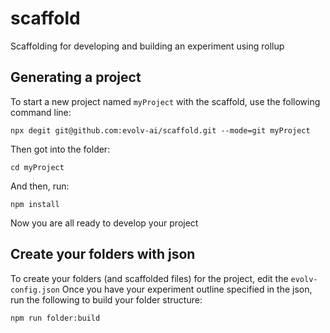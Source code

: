 # scaffold
Scaffolding for developing and building an experiment using rollup


## Generating a project
To start a new project named `myProject` with the scaffold, use the following command line:

```npx degit git@github.com:evolv-ai/scaffold.git --mode=git myProject```

Then got into the folder:

```cd myProject```

And then, run:

```npm install```

Now you are all ready to develop your project

## Create your folders with json

To create your folders (and scaffolded files) for the project, edit the `evolv-config.json`
Once you have your experiment outline specified in the json, run the following to build your folder structure:

```npm run folder:build```

